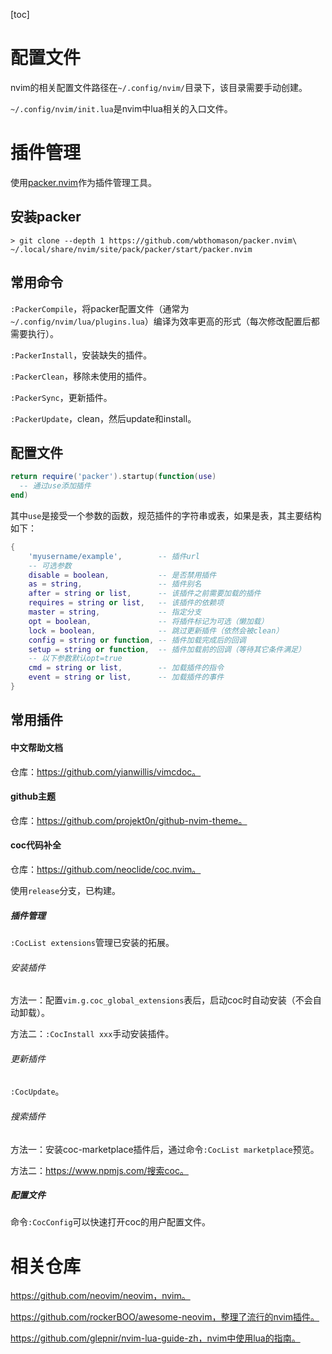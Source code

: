 [toc]



# 配置文件

nvim的相关配置文件路径在`~/.config/nvim/`目录下，该目录需要手动创建。

`~/.config/nvim/init.lua`是nvim中lua相关的入口文件。



# 插件管理

使用[packer.nvim](https://github.com/wbthomason/packer.nvim)作为插件管理工具。

## 安装packer

```shell
> git clone --depth 1 https://github.com/wbthomason/packer.nvim\
~/.local/share/nvim/site/pack/packer/start/packer.nvim
```

## 常用命令

`:PackerCompile`，将packer配置文件（通常为`~/.config/nvim/lua/plugins.lua`）编译为效率更高的形式（每次修改配置后都需要执行）。

`:PackerInstall`，安装缺失的插件。

`:PackerClean`，移除未使用的插件。

`:PackerSync`，更新插件。

`:PackerUpdate`，clean，然后update和install。

## 配置文件

```lua
return require('packer').startup(function(use)
  -- 通过use添加插件
end)
```

其中`use`是接受一个参数的函数，规范插件的字符串或表，如果是表，其主要结构如下：

```lua
{
    'myusername/example',        -- 插件url
    -- 可选参数
    disable = boolean,           -- 是否禁用插件
    as = string,                 -- 插件别名
    after = string or list,      -- 该插件之前需要加载的插件
    requires = string or list,   -- 该插件的依赖项
    master = string,             -- 指定分支
    opt = boolean,               -- 将插件标记为可选（懒加载）
    lock = boolean,              -- 跳过更新插件（依然会被clean）
    config = string or function, -- 插件加载完成后的回调
    setup = string or function,  -- 插件加载前的回调（等待其它条件满足）
    -- 以下参数默认opt=true
    cmd = string or list,        -- 加载插件的指令
    event = string or list,      -- 加载插件的事件
}
```

## 常用插件

#### 中文帮助文档

仓库：https://github.com/yianwillis/vimcdoc。

#### github主题

仓库：https://github.com/projekt0n/github-nvim-theme。

#### coc代码补全

仓库：https://github.com/neoclide/coc.nvim。

使用`release`分支，已构建。

##### 插件管理

`:CocList extensions`管理已安装的拓展。

###### 安装插件

方法一：配置`vim.g.coc_global_extensions`表后，启动coc时自动安装（不会自动卸载）。

方法二：`:CocInstall xxx`手动安装插件。

###### 更新插件

`:CocUpdate`。

###### 搜索插件

方法一：安装coc-marketplace插件后，通过命令`:CocList marketplace`预览。

方法二：https://www.npmjs.com/搜索coc。

##### 配置文件

命令`:CocConfig`可以快速打开coc的用户配置文件。





# 相关仓库

https://github.com/neovim/neovim，nvim。

https://github.com/rockerBOO/awesome-neovim，整理了流行的nvim插件。

https://github.com/glepnir/nvim-lua-guide-zh，nvim中使用lua的指南。

